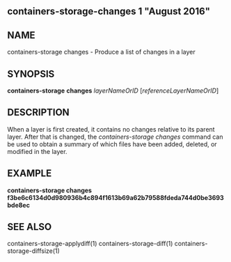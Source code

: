 ## containers-storage-changes 1 "August 2016"

## NAME
containers-storage changes - Produce a list of changes in a layer

## SYNOPSIS
**containers-storage** **changes** *layerNameOrID* [*referenceLayerNameOrID*]

## DESCRIPTION
When a layer is first created, it contains no changes relative to its parent
layer.  After that is changed, the *containers-storage changes* command can be used to
obtain a summary of which files have been added, deleted, or modified in the
layer.

## EXAMPLE
**containers-storage changes f3be6c6134d0d980936b4c894f1613b69a62b79588fdeda744d0be3693bde8ec**

## SEE ALSO
containers-storage-applydiff(1)
containers-storage-diff(1)
containers-storage-diffsize(1)
